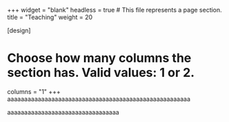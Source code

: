 +++
widget = "blank"
headless = true  # This file represents a page section.
title = "Teaching"
weight = 20

[design]
  # Choose how many columns the section has. Valid values: 1 or 2.
  columns = "1"
+++
  aaaaaaaaaaaaaaaaaaaaaaaaaaaaaaaaaaaaaaaaaaaaaaaaaaaaaa
  
  aaaaaaaaaaaaaaaaaaaaaaaaaaaaaaaaa

